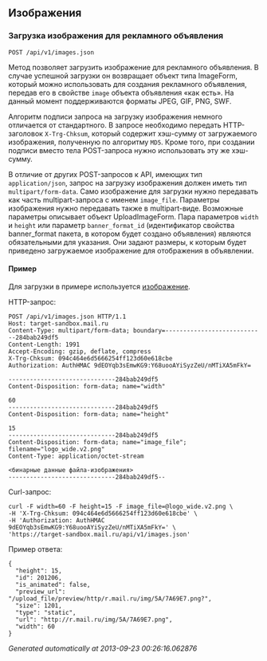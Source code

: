 ## Изображения


### Загрузка изображения для рекламного объявления
`POST /api/v1/images.json`

Метод позволяет загрузить изображение для рекламного объявления. В случае
успешной загрузки он возвращает объект типа ImageForm, который можно
использовать для создания рекламного объявления, передав его в свойстве
`image` объекта объявления «как есть». На данный момент поддерживаются
форматы JPEG, GIF, PNG, SWF.

Алгоритм подписи запроса на загрузку изображения немного отличается от
стандартного. В запросе необходимо передать HTTP-заголовок `X-Trg-Chksum`,
который содержит хэш-сумму от загружаемого изображения, полученную по
алгоритму `MD5`. Кроме того, при создании подписи вместо тела POST-запроса
нужно использовать эту же хэш-сумму.

В отличие от других POST-запросов к API, имеющих тип `application/json`,
запрос на загрузку изображения должен иметь тип `multipart/form-data`.
Само изображение для загрузки нужно передавать как часть multipart-запроса
с именем `image_file`. Параметры изображения нужно передавать также в
multipart-виде. Возможные параметры описывает объект UploadImageForm.
Пара параметров `width` и `height` или параметр `banner_format_id`
(идентификатор свойства banner_format пакета, в котором будет создано
объявления) являются обязательными для указания. Они задают размеры,
к которым будет приведено загружаемое изображение для отображения в
объявлении.

#### Пример

Для загрузки в примере используется [изображение](https://limg.imgsmail.ru/s/images/logo/logo_wide.v2.png).

HTTP-запрос:

    POST /api/v1/images.json HTTP/1.1
    Host: target-sandbox.mail.ru
    Content-Type: multipart/form-data; boundary=----------------------------284bab249df5
    Content-Length: 1991
    Accept-Encoding: gzip, deflate, compress
    X-Trg-Chksum: 094c464e6d5666254ff123d60e618cbe
    Authorization: AuthHMAC 9dEOYqb3sEmwKG9:Y68uooAYiSyzZeU/nMTiXA5mFkY=

    ------------------------------284bab249df5
    Content-Disposition: form-data; name="width"

    60
    ------------------------------284bab249df5
    Content-Disposition: form-data; name="height"

    15
    ------------------------------284bab249df5
    Content-Disposition: form-data; name="image_file"; filename="logo_wide.v2.png"
    Content-Type: application/octet-stream

    <бинарные данные файла-изображения>
    ------------------------------284bab249df5--

Curl-запрос:

    curl -F width=60 -F height=15 -F image_file=@logo_wide.v2.png \
    -H 'X-Trg-Chksum: 094c464e6d5666254ff123d60e618cbe' \
    -H 'Authorization: AuthHMAC 9dEOYqb3sEmwKG9:Y68uooAYiSyzZeU/nMTiXA5mFkY=' \
    'https://target-sandbox.mail.ru/api/v1/images.json'

Пример ответа:

    {
      "height": 15,
      "id": 201206,
      "is_animated": false,
      "preview_url": "/upload_file/preview/http/r.mail.ru/img/5A/7A69E7.png?",
      "size": 1201,
      "type": "static",
      "url": "http://r.mail.ru/img/5A/7A69E7.png",
      "width": 60
    }

*Generated automatically at 2013-09-23 00:26:16.062876*